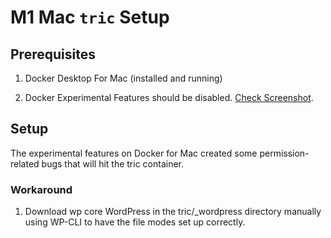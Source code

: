 # M1 Mac `tric` Setup

## Prerequisites

1. Docker Desktop For Mac (installed and running)

2. Docker Experimental Features should be disabled. [Check Screenshot](https://drive.google.com/file/d/1ccghYtRqw2mqKUHNHKbC5Y7XjPBQoXz1/view?usp=sharing).

## Setup

The experimental features on Docker for Mac created some permission-related bugs that will hit the tric container. 

### Workaround

1. Download wp core WordPress in the tric/_wordpress directory manually using WP-CLI to have the file modes set up correctly.


